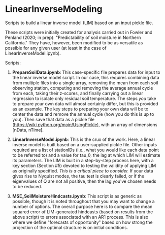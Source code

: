 # LinearInverseModeling
Scripts to build a linear inverse model (LIM) based on an input pickle file.

These scripts were initially created for analysis carried out in Fowler and Penland (2020; in prep): "Predictability of soil moisture in Northern California." They have, however, been modified to be as versatile as possible for any given user (at least in the case of LinearInverseModel.ipynb). 

Scripts: 
1. <b>PrepareSoilData.ipynb</b>: This case-specific file prepares data for input to the linear inverse model script. In our case, this requires combining data from multiple files into a single array, removing the mean from each soil observing station, computing and removing the average annual cycle from each, taking their z-scores, and finally carrying out a linear regression to isolate only residual soil temperature. The steps *you* take to prepare your own data will almost certainly differ, but this is provided as an example. 
The key steps to preparing your own data will be to center the data and remove the annual cycle (how you do this is up to you). Then save that data as a pickle file (https://wiki.python.org/moin/UsingPickle), with an array of dimensions [nData, nTime]. 

2. <b>LinearInverseModel.ipynb</b>: This is the crux of the work. Here, a linear inverse model is built based on a user-supplied pickle file. Other inputs required are a list of stationIDs (i.e., what you would like each data point to be referred to) and a value for tau_0, the lag at which LIM will estimate its parameters. The LIM is built in a step-by-step process here, with a key section (Section #5) devoted to testing the validity of applying LIM as originally specified. *This is a critical piece to consider.* If your data gives rise to Nyquist modes, the tau test is clearly failed, or if the eigenvalues of Q are not all positive, then the lag you've chosen needs to be reduced. 

3. <b>MSE_SoilMoistureHindcasts.ipynb</b>: This script is as generic as possible, though it is noted throughout that you may want to change a number of options. The overall purpose here is to compare the mean squared error of LIM-generated hindcasts (based on results from the above script) to errors associated with an AR1 process. This is also where we define "forecasts of opportunity" based on how strong the projection of the optimal structure is on initial conditions. 

